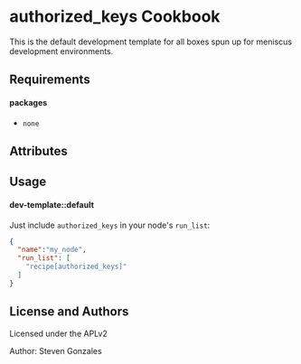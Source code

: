 authorized_keys Cookbook
=====================
This is the default development template for all boxes spun up for meniscus development environments.

Requirements
------------

#### packages
- `none`

Attributes
----------

Usage
-----
#### dev-template::default

Just include `authorized_keys` in your node's `run_list`:

```json
{
  "name":"my_node",
  "run_list": [
    "recipe[authorized_keys]"
  ]
}
```

License and Authors
-------------------
Licensed under the APLv2

Author: Steven Gonzales
